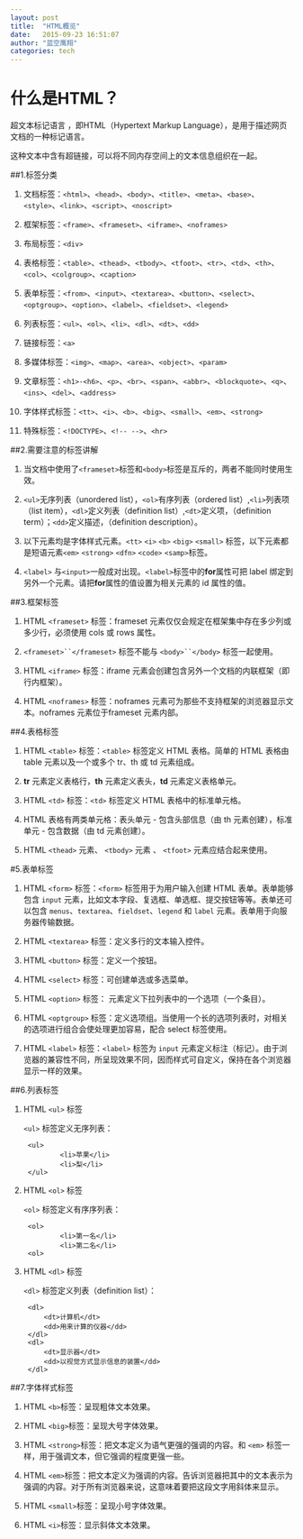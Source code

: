 ```yaml
---
layout: post
title:  "HTML概览"
date:   2015-09-23 16:51:07
author: "蓝空鹰翔"
categories: tech
---
```


# 什么是HTML？
超文本标记语言 ，即HTML（Hypertext Markup Language），是用于描述网页文档的一种标记语言。

这种文本中含有超链接，可以将不同内存空间上的文本信息组织在一起。

##1.标签分类

1. 文档标签：`<html>`、`<head>`、`<body>`、`<title>`、`<meta>`、`<base>`、`<style>`、`<link>`、`<script>`、`<noscript>` 

2. 框架标签：`<frame>`、`<frameset>`、`<iframe>`、`<noframes>`

3. 布局标签：`<div>`

4. 表格标签：`<table>`、`<thead>`、`<tbody>`、`<tfoot>`、`<tr>`、`<td>`、`<th>`、`<col>`、`<colgroup>`、`<caption>`

5. 表单标签：`<from>`、`<input>`、`<textarea>`、`<button>`、`<select>`、`<optgroup>`、`<option>`、`<label>`、`<fieldset>`、`<legend>`

6. 列表标签：`<ul>`、`<ol>`、`<li>`、`<dl>`、`<dt>`、`<dd>`

7. 链接标签：`<a>`

8. 多媒体标签：`<img>`、`<map>`、`<area>`、`<object>`、`<param>`

9. 文章标签：`<h1>-<h6>`、`<p>`、`<br>`、`<span>`、`<abbr>`、`<blockquote>`、`<q>`、`<ins>`、`<del>`、`<address>`

10. 字体样式标签：`<tt>`、`<i>`、`<b>`、`<big>`、`<small>`、`<em>`、`<strong>`

11. 特殊标签：`<!DOCTYPE>`、`<!-- -->`、`<hr>`

##2.需要注意的标签讲解

1. 当文档中使用了`<frameset>`标签和`<body>`标签是互斥的，两者不能同时使用生效。

2. `<ul>`无序列表（unordered list），`<ol>`有序列表（ordered list）,`<li>`列表项（list item），`<dl>`定义列表（definition list）,`<dt>`定义项，（definition term）；`<dd>`定义描述，（definition description）。

3. 以下元素均是字体样式元素。`<tt>` `<i>` `<b>` `<big>` `<small>` 标签，以下元素都是短语元素`<em>` `<strong>` `<dfn>` `<code>` `<samp>`标签。

4. `<label>` 与`<input>`一般成对出现。`<label>`标签中的**for**属性可把 label 绑定到另外一个元素。请把**for**属性的值设置为相关元素的 id 属性的值。

##3.框架标签

1. HTML `<frameset>` 标签：frameset 元素仅仅会规定在框架集中存在多少列或多少行，必须使用 cols 或 rows 属性。

2. `<frameset>``</frameset>` 标签不能与 `<body>``</body>` 标签一起使用。

3. HTML `<iframe>` 标签：iframe 元素会创建包含另外一个文档的内联框架（即行内框架）。

4. HTML `<noframes>` 标签：noframes 元素可为那些不支持框架的浏览器显示文本。noframes 元素位于frameset 元素内部。

##4.表格标签

1. HTML `<table>` 标签：`<table>` 标签定义 HTML 表格。简单的 HTML 表格由 table 元素以及一个或多个 tr、th 或 td 元素组成。

2. **tr** 元素定义表格行，**th** 元素定义表头，**td** 元素定义表格单元。

3. HTML `<td>` 标签：`<td>` 标签定义 HTML 表格中的标准单元格。

4. HTML 表格有两类单元格：表头单元 - 包含头部信息（由 th 元素创建），标准单元 - 包含数据（由 td 元素创建）。

5. HTML `<thead>` 元素、 `<tbody>` 元素 、 `<tfoot>` 元素应结合起来使用。

#5.表单标签

1. HTML `<form>` 标签：`<form>` 标签用于为用户输入创建 HTML 表单。表单能够包含 `input` 元素，比如文本字段、复选框、单选框、提交按钮等等。表单还可以包含 `menus`、`textarea`、`fieldset`、`legend` 和 `label` 元素。表单用于向服务器传输数据。

2. HTML `<textarea>` 标签：定义多行的文本输入控件。

3. HTML `<button>` 标签：定义一个按钮。

4. HTML `<select>` 标签：可创建单选或多选菜单。

5. HTML `<option>` 标签： 元素定义下拉列表中的一个选项（一个条目）。

6. HTML `<optgroup>` 标签：定义选项组。当使用一个长的选项列表时，对相关的选项进行组合会使处理更加容易，配合 select 标签使用。

7. HTML `<label>` 标签：`<label>` 标签为 `input` 元素定义标注（标记）。由于浏览器的兼容性不同，所呈现效果不同，因而样式可自定义，保持在各个浏览器显示一样的效果。

##6.列表标签
1. HTML `<ul>` 标签

    `<ul>` 标签定义无序列表：

        <ul>
                <li>苹果</li>
                <li>梨</li>
        </ul>

1. HTML `<ol>` 标签

    `<ol>` 标签定义有序序列表：

        <ol>
                <li>第一名</li>
                <li>第二名</li>
        <ol>

1. HTML `<dl>` 标签

    `<dl>` 标签定义列表（definition list）：

        <dl>
            <dt>计算机</dt>
            <dd>用来计算的仪器</dd>
        </dl>
        <dl>
            <dt>显示器</dt>
            <dd>以视觉方式显示信息的装置</dd>
        </dl>
    
##7.字体样式标签

1. HTML `<b>`标签：呈现粗体文本效果。

2. HTML `<big>`标签：呈现大号字体效果。

3. HTML `<strong>`标签：把文本定义为语气更强的强调的内容。和 `<em>` 标签一样，用于强调文本，但它强调的程度更强一些。

4. HTML `<em>`标签：把文本定义为强调的内容。告诉浏览器把其中的文本表示为强调的内容。对于所有浏览器来说，这意味着要把这段文字用斜体来显示。

5. HTML `<small>`标签：呈现小号字体效果。

6. HTML `<i>`标签：显示斜体文本效果。